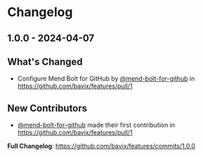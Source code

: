 # Changelog

## 1.0.0 - 2024-04-07

## What's Changed
* Configure Mend Bolt for GitHub by [@mend-bolt-for-github](https://github.com/mend-bolt-for-github) in https://github.com/bavix/features/pull/1

## New Contributors
* [@mend-bolt-for-github](https://github.com/mend-bolt-for-github) made their first contribution in https://github.com/bavix/features/pull/1

**Full Changelog**: https://github.com/bavix/features/commits/1.0.0


